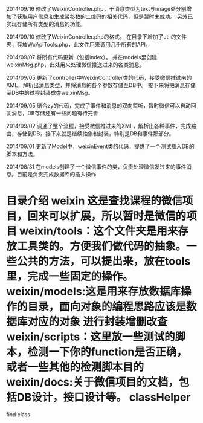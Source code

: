 2014/09/16
修改了WeixinController.php，于消息类型为text与image处分别增加了获取用户信息和生成带参数的二维码的相关代码，但是暂时未成功。
另外已实现存储所有类型的消息的功能。

2014/09/10
修改了WeixinController.php的格式。
在目录下增加了util的文件夹，存放WxApiTools.php，此文件用来调用几乎所有的API。

2014/09/07
将所有代码更新（包括index）。
并在models里创建weixinMsg.php，此处用来处理微信推送过来的各类消息。

2014/09/05
更新了controller中WeixinController类的代码，接受微信推过来的XML，解析出消息类型，并将消息的各个参数存储至DB中。
接下来将把消息存储至DB中的过程封装成类weixinMsg。

2014/09/05
结合zy的代码，完成了事件和消息的双向监听，暂时微信可以自动回复消息，DB存储还有一些问题有待完善

2014/09/02
调通了整个流程，接受微信推过来的XML，解析出各种事件，完成路由，存储到DB，接下来就是继续抽象和封装，特别是DB和事件那部分。

2014/09/01
更新了Model中，weixinEvent类的代码，提供了一个测试插入DB的脚本和方法。

2014/08/31
在models创建了一个微信事件的类，负责处理微信发过来的事件消息。目前是负责完成数据库的插入操作



目录介绍
weixin 这是查找课程的微信项目，回来可以扩展，所以暂时是微信的项目
weixin/tools：这个文件夹是用来存放工具类的。方便我们做代码的抽象。一些公共的方法，可以提出来，放在tools里，完成一些固定的操作。
weixin/models:这是用来存放数据库操作的目录，面向对象的编程思路应该是数据库对应的对象 进行封装增删改查
weixin/scripts：这里放一些测试的脚本，检测一下你的function是否正确，或者一些其他的检测脚本目的
weixin/docs:关于微信项目的文档，包括DB设计，接口设计等。
classHelper
===========

find class 
